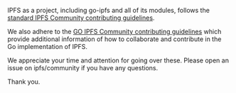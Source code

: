 IPFS as a project, including go-ipfs and all of its modules, follows the [standard IPFS Community contributing guidelines](https://github.com/ipfs/community/blob/master/CONTRIBUTING.md).

We also adhere to the [GO IPFS Community contributing guidelines](https://github.com/ipfs/community/blob/master/CONTRIBUTING_GO.md) which provide additional information of how to collaborate and contribute in the Go implementation of IPFS.

We appreciate your time and attention for going over these. Please open an issue on ipfs/community if you have any questions.

Thank you.
